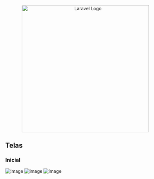 <p align="center"><a href="https://laravel.com" target="_blank"><img src="https://raw.githubusercontent.com/laravel/art/master/logo-lockup/5%20SVG/2%20CMYK/1%20Full%20Color/laravel-logolockup-cmyk-red.svg" width="400" alt="Laravel Logo"></a></p>

## Telas
### Inicial
![image](https://github.com/user-attachments/assets/c5c66ed4-f9c8-4b8f-9a57-67b6d1a1b4be)
![image](https://github.com/user-attachments/assets/e988e30f-7a18-4663-b740-5bd3b077d7b8)
![image](https://github.com/user-attachments/assets/419beb1c-b83d-4206-b710-e00e04800197)
